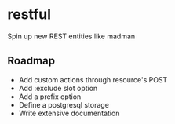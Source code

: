 # restful

Spin up new REST entities like madman

## Roadmap

- Add custom actions through resource's POST
- Add :exclude slot option
- Add a prefix option
- Define a postgresql storage
- Write extensive documentation
